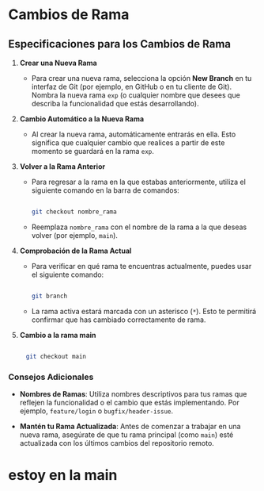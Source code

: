 # Cambios de Rama


## Especificaciones para los Cambios de Rama


1. **Crear una Nueva Rama**

   - Para crear una nueva rama, selecciona la opción **New Branch** en tu interfaz de Git (por ejemplo, en GitHub o en tu cliente de Git). Nombra la nueva rama `exp` (o cualquier nombre que desees que describa la funcionalidad que estás desarrollando).


2. **Cambio Automático a la Nueva Rama**

   - Al crear la nueva rama, automáticamente entrarás en ella. Esto significa que cualquier cambio que realices a partir de este momento se guardará en la rama `exp`.


3. **Volver a la Rama Anterior**

   - Para regresar a la rama en la que estabas anteriormente, utiliza el siguiente comando en la barra de comandos:

     ```bash

     git checkout nombre_rama

     ```

   - Reemplaza `nombre_rama` con el nombre de la rama a la que deseas volver (por ejemplo, `main`).


4. **Comprobación de la Rama Actual**

   - Para verificar en qué rama te encuentras actualmente, puedes usar el siguiente comando:

     ```bash

     git branch

     ```

   - La rama activa estará marcada con un asterisco (`*`). Esto te permitirá confirmar que has cambiado correctamente de rama.

5. **Cambio a la rama main**

 ```bash
 
      git checkout main
 ```

### Consejos Adicionales

- **Nombres de Ramas**: Utiliza nombres descriptivos para tus ramas que reflejen la funcionalidad o el cambio que estás implementando. Por ejemplo, `feature/login` o `bugfix/header-issue`.

- **Mantén tu Rama Actualizada**: Antes de comenzar a trabajar en una nueva rama, asegúrate de que tu rama principal (como `main`) esté actualizada con los últimos cambios del repositorio remoto.

# estoy en la main
